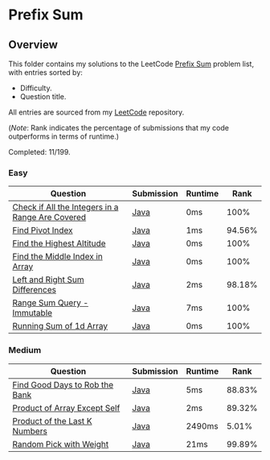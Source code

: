 # Prefix Sum

## Overview
This folder contains my solutions to the LeetCode [Prefix Sum](https://leetcode.com/problem-list/prefix-sum/) problem list,
with entries sorted by:
- Difficulty.
- Question title.

All entries are sourced from my [LeetCode](https://github.com/shumarb/leetcode) repository.

(*Note*: Rank indicates the percentage of submissions that my code outperforms in terms of runtime.)

Completed: 11/199.

### Easy
| Question                                                                                                                                        | Submission                                                                                                          | Runtime | Rank   |
|-------------------------------------------------------------------------------------------------------------------------------------------------|---------------------------------------------------------------------------------------------------------------------|---------|--------|
| [Check if All the Integers in a Range Are Covered](https://leetcode.com/problems/check-if-all-the-integers-in-a-range-are-covered/description/) | [Java](https://github.com/shumarb/leetcode/blob/main/submissions/java/CheckIfAllTheIntegersInARangeAreCovered.java) | 0ms     | 100%   |
| [Find Pivot Index](https://leetcode.com/problems/find-pivot-index/description/)                                                                 | [Java](https://github.com/shumarb/leetcode/blob/main/submissions/java/FindPivotIndex.java)                          | 1ms     | 94.56% |
| [Find the Highest Altitude](https://leetcode.com/problems/find-the-highest-altitude/description/)                                               | [Java](https://github.com/shumarb/leetcode/blob/main/submissions/java/FindTheHighestAltitude.java)                  | 0ms     | 100%   |
| [Find the Middle Index in Array](https://leetcode.com/problems/find-the-middle-index-in-array/description/)                                     | [Java](https://github.com/shumarb/leetcode/blob/main/submissions/java/FindTheMiddleIndexInArray.java)               | 0ms     | 100%   |
| [Left and Right Sum Differences](https://leetcode.com/problems/left-and-right-sum-differences/description/)                                     | [Java](https://github.com/shumarb/leetcode/blob/main/submissions/java/LeftAndRightSumDifferences.java)              | 2ms     | 98.18% |
| [Range Sum Query - Immutable](https://leetcode.com/problems/range-sum-query-immutable/description/)                                             | [Java](https://github.com/shumarb/leetcode/blob/main/submissions/java/NumArray.java)                                | 7ms     | 100%   |
| [Running Sum of 1d Array](https://leetcode.com/problems/running-sum-of-1d-array/description/)                                                   | [Java](https://github.com/shumarb/leetcode/blob/main/submissions/java/RunningSumOf1DArray.java)                     | 0ms     | 100%   |

### Medium
| Question                                                                                                    | Submission                                                                                           | Runtime | Rank   |
|-------------------------------------------------------------------------------------------------------------|------------------------------------------------------------------------------------------------------|---------|--------|
| [Find Good Days to Rob the Bank](https://leetcode.com/problems/find-good-days-to-rob-the-bank/description/) | [Java](https://github.com/shumarb/leetcode/blob/main/submissions/java/FindGoodDaysToRobTheBank.java) | 5ms     | 88.83% |
| [Product of Array Except Self](https://leetcode.com/problems/product-of-array-except-self/description/)     | [Java](https://github.com/shumarb/leetcode/blob/main/submissions/java/ProductOfArrayExceptSelf.java) | 2ms     | 89.32% |
| [Product of the Last K Numbers](https://leetcode.com/problems/product-of-the-last-k-numbers/description/)   | [Java](https://github.com/shumarb/leetcode/blob/main/submissions/java/ProductOfNumbers.java)         | 2490ms  | 5.01%  |
| [Random Pick with Weight](https://leetcode.com/problems/random-pick-with-weight/description/)               | [Java](https://github.com/shumarb/leetcode/blob/main/submissions/java/RandomPickWithWeight.java)     | 21ms    | 99.89% |
